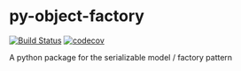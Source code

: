 # py-object-factory

[![Build Status](https://travis-ci.org/devinaconley/py-object-factory.svg?branch=develop)](https://travis-ci.org/devinaconley/py-object-factory)
[![codecov](https://codecov.io/gh/devinaconley/py-object-factory/branch/develop/graph/badge.svg)](https://codecov.io/gh/devinaconley/py-object-factory)

A python package for the serializable model / factory pattern
